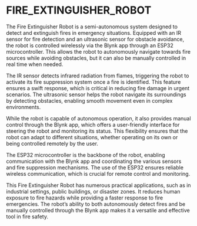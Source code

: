 # FIRE_EXTINGUISHER_ROBOT
The Fire Extinguisher Robot is a semi-autonomous system designed to detect and extinguish fires in emergency situations. Equipped with an IR sensor for fire detection and an ultrasonic sensor for obstacle avoidance, the robot is controlled wirelessly via the Blynk app through an ESP32 microcontroller. This allows the robot to autonomously navigate towards fire sources while avoiding obstacles, but it can also be manually controlled in real time when needed.

The IR sensor detects infrared radiation from flames, triggering the robot to activate its fire suppression system once a fire is identified. This feature ensures a swift response, which is critical in reducing fire damage in urgent scenarios. The ultrasonic sensor helps the robot navigate its surroundings by detecting obstacles, enabling smooth movement even in complex environments.

While the robot is capable of autonomous operation, it also provides manual control through the Blynk app, which offers a user-friendly interface for steering the robot and monitoring its status. This flexibility ensures that the robot can adapt to different situations, whether operating on its own or being controlled remotely by the user.

The ESP32 microcontroller is the backbone of the robot, enabling communication with the Blynk app and coordinating the various sensors and fire suppression mechanisms. The use of the ESP32 ensures reliable wireless communication, which is crucial for remote control and monitoring.

This Fire Extinguisher Robot has numerous practical applications, such as in industrial settings, public buildings, or disaster zones. It reduces human exposure to fire hazards while providing a faster response to fire emergencies. The robot’s ability to both autonomously detect fires and be manually controlled through the Blynk app makes it a versatile and effective tool in fire safety.
